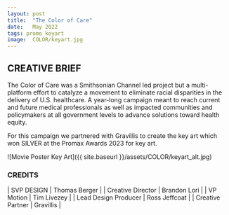 ```yaml
---
layout: post
title:  "The Color of Care"
date:   May 2022
tags: promo keyart
image:	COLOR/keyart.jpg	
---
```


## CREATIVE BRIEF

The Color of Care was a Smithsonian Channel led project but a multi-platform effort to catalyze a movement to eliminate racial disparities in the delivery of U.S. healthcare. A year-long campaign meant to reach current and future medical professionals as well as impacted communities and policymakers at all government levels to advance solutions toward health equity.

For this campaign we partnered with Gravillis to create the key art which won SILVER at the Promax Awards 2023 for key art.

![Movie Poster Key Art]({{ site.baseurl }}/assets/COLOR/keyart_alt.jpg)


### CREDITS

| SVP DESIGN | Thomas Berger |
| Creative Director | Brandon Lori |
| VP Motion | Tim Livezey |
| Lead Design Producer | Ross Jeffcoat |
| Creative Partner | Gravillis |

